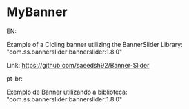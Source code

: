 # MyBanner
EN:

Example of a Cicling banner utilizing the BannerSlider Library: "com.ss.bannerslider:bannerslider:1.8.0"




Link: https://github.com/saeedsh92/Banner-Slider


pt-br:

Exemplo de Banner utilizando a biblioteca: "com.ss.bannerslider:bannerslider:1.8.0"

